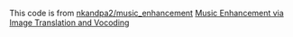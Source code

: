 This code is from [nkandpa2/music_enhancement](https://github.com/nkandpa2/music_enhancement)
[Music Enhancement via Image Translation and Vocoding](https://arxiv.org/abs/2204.13289)
